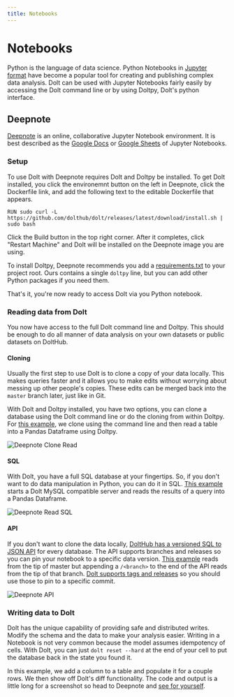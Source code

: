 ```yaml
---
title: Notebooks
---
```


# Notebooks

Python is the language of data science. Python Notebooks in [Jupyter format](https://jupyter.org/) have become a popular tool for creating and publishing complex data analysis. Dolt can be used with Jupyter Notebooks fairly easily by accessing the Dolt command line or by using Doltpy, Dolt's python interface.

## Deepnote

[Deepnote](https://www.deepnote.com) is an online, collaborative Jupyter Notebook environment. It is best described as the [Google Docs](https://docs.google.com) or [Google Sheets](https://docs.google.com/spreadsheets) of Jupyter Notebooks.

### Setup

To use Dolt with Deepnote requires Dolt and Doltpy be installed. To get Dolt installed, you click the environemnt button on the left in Deepnote, click the Dockerfile link, and add the following text to the editable Dockerfile that appears.

```text
RUN sudo curl -L https://github.com/dolthub/dolt/releases/latest/download/install.sh | sudo bash
```

Click the Build button in the top right corner. After it completes, click "Restart Machine" and Dolt will be installed on the Deepnote image you are using.

To install Doltpy, Deepnote recommends you add a [requirements.txt](https://deepnote.com/project/cacec925-c951-4d1e-bbf5-eaeaa9b1e8fc#%2Frequirements.txt) to your project root. Ours contains a single `doltpy` line, but you can add other Python packages if you need them.

That's it, you're now ready to access Dolt via you Python notebook.

### Reading data from Dolt

You now have access to the full Dolt command line and Doltpy. This should be enough to do all manner of data analysis on your own datasets or public datasets on DoltHub.

#### Cloning

Usually the first step to use Dolt is to clone a copy of your data locally. This makes queries faster and it allows you to make edits without worrying about messing up other people's copies. These edits can be merged back into the `master` branch later, just like in Git.

With Dolt and Doltpy installed, you have two options, you can clone a database using the Dolt command line or do the cloning from within Doltpy. For [this example](https://deepnote.com/project/cacec925-c951-4d1e-bbf5-eaeaa9b1e8fc#%2Fdolt-demo.ipynb), we clone using the command line and then read a table into a Pandas Dataframe using Doltpy.

![Deepnote Clone Read](https://www.dolthub.com/blog/static/c4e15893c8f797cc49920bcd6c8068cc/ccf0c/deepnote-clone-read.png)

#### SQL

With Dolt, you have a full SQL database at your fingertips. So, if you don't want to do data manipulation in Python, you can do it in SQL. [This example](https://deepnote.com/project/cacec925-c951-4d1e-bbf5-eaeaa9b1e8fc#%2Fdolt-demo.ipynb) starts a Dolt MySQL compatible server and reads the results of a query into a Pandas Dataframe.

![Deepnote Read SQL](https://www.dolthub.com/blog/static/bcf15787f952931d9bd795657509b678/ccf0c/deepnote-read-sql.png)

#### API

If you don't want to clone the data locally, [DoltHub has a versioned SQL to JSON API](https://www.dolthub.com/blog/2020-08-21-dolthub-repository-apis/) for every database. The API supports branches and releases so you can pin your notebook to a specific data version. [This example](https://deepnote.com/project/cacec925-c951-4d1e-bbf5-eaeaa9b1e8fc#%2Fdolt-demo.ipynb) reads from the tip of master but appending a `/<branch>` to the end of the API reads from the tip of that branch. [Dolt supports tags and releases](https://www.dolthub.com/blog/2020-09-14-data-releases/) so you should use those to pin to a specific commit.

![Deepnote API](https://www.dolthub.com/blog/static/aa483fc7bd85ebbed37ac30e95bd3470/ccf0c/deepnote-api.png)

### Writing data to Dolt

Dolt has the unique capability of providing safe and distributed writes. Modify the schema and the data to make your analysis easier. Writing in a Notebook is not very common because the model assumes idempotency of cells. With Dolt, you can just `dolt reset --hard` at the end of your cell to put the database back in the state you found it.

In this example, we add a column to a table and populate it for a couple rows. We then show off Dolt's diff functionality. The code and output is a little long for a screenshot so head to Deepnote and [see for yourself](https://deepnote.com/project/cacec925-c951-4d1e-bbf5-eaeaa9b1e8fc#).
